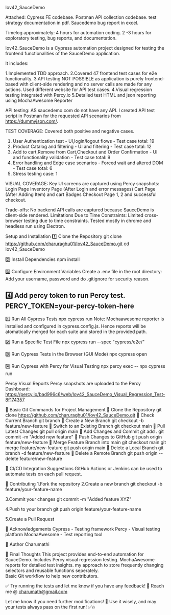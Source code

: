 Iov42_SauceDemo

Attached: 
Cypress FE codebase.
Postman API collection codebase. 
test strategy documentation in pdf.
Saucedemo bug report in excel.

Timelog approximately:  4 hours for automation coding.  2 -3  hours for exploratory testing, bug reports, and documentation. 

Iov42_SauceDemo is a Cypress automation project designed for testing the frontend functionalities of the SauceDemo application. 

It includes:

1.Implemented TDD approach. 
2.Covered 47 frontend test cases for e2e functionality. 
3.API testing NOT POSSIBLE as application is purely frontend-based with client-side rendering and no server calls are made for any actions. Used different website for API test cases. 
4.Visual regression testing integrated with Percy.io
5.Detailed test HTML and json reporting using MochaAwesome Reporter 

API testing: AS saucedemo.com do not have any API. I created API test script in Postman for the requested API scenarios from https://dummyjson.com/. 

TEST COVERAGE: 
Covered both positive and negative cases.   
1. User Authentication test - UI,login/logout flows - Test case total: 19
2. Product Catalog and filtering -  UI and filtering -  Test case total: 12
3. Add to cart,Remove from Cart,Checkout and Order Confirmation - UI and functionality validation - Test case total: 9
4. Error handling and Edge case scenarios - Forced wait and altered DOM -  Test case total: 6
5. Stress testing case: 1

VISUAL COVERAGE:  Key UI screens are captured using Percy snapshots:
Login Page
Inventory Page (After Login and error messages)
Cart Page (After Adding Item) and cart Badges
Checkout Page 1, 2 and successful checkout.  

Trade-offs: No backend API calls are captured because SauceDemo is client-side rendered.
Limitations Due to Time Constraints: Limited cross-browser testing due to time constraints. Tested mostly in chrome and headless run using Electron.  

Setup and Installation
1️⃣ Clone the Repository
git clone https://github.com/charuraghu01/Iov42_SauceDemo.git
cd Iov42_SauceDemo

2️⃣ Install Dependencies
npm install

3️⃣ Configure Environment Variables
Create a .env file in the root directory:
Add your username, password and do .gitignore for security reason.  

4️⃣ Add percy token to run Percy test.  
PERCY_TOKEN=your-percy-token-here
----------------------------------------------------------------------------------------------------------------------------------------------------------------------
1️⃣ Run All Cypress Tests
npx cypress run
Note: Mochaawesome reporter is installed and configured in cypress.config.js. Hence reports will be atomatically merged for each suite and stored in the provided path.  

2️⃣ Run a Specific Test File
npx cypress run --spec "cypress/e2e/<filename>"
   
3️⃣ Run Cypress Tests in the Browser (GUI Mode)
npx cypress open

4️⃣ Run Cypress with Percy for Visual Testing
npx percy exec -- npx cypress run

Percy Visual Reports
Percy snapshots are uploaded to the Percy Dashboard: https://percy.io/bad996c6/web/Iov42_SauceDemo_Visual_Regression_Test-8f174357

🔄 Basic Git Commands for Project Management
🔹 Clone the Repository
git clone https://github.com/charuraghu01/Iov42_SauceDemo.git
🔹 Check Current Branch
git branch
🔹 Create a New Branch
git checkout -b feature/new-feature
🔹 Switch to an Existing Branch
git checkout main
🔹 Pull Latest Changes
git pull origin main
🔹 Add Changes and Commit
git add .
git commit -m "Added new feature"
🔹 Push Changes to GitHub
git push origin feature/new-feature
🔹 Merge Feature Branch into main
git checkout main
git merge feature/new-feature
git push origin main
🔹 Delete a Local Branch
git branch -d feature/new-feature
🔹 Delete a Remote Branch
git push origin --delete feature/new-feature

🚀 CI/CD Integration Suggestions
GitHub Actions or Jenkins can be used to automate tests on each pull request.

🤝 Contributing
1.Fork the repository
2.Create a new branch
git checkout -b feature/your-feature-name

3.Commit your changes
git commit -m "Added feature XYZ"

4.Push to your branch
git push origin feature/your-feature-name

5.Create a Pull Request


🙌 Acknowledgements
Cypress - Testing framework
Percy - Visual testing platform
MochaAwesome - Test reporting tool

🎉 Author
Charumathi

🚀 Final Thoughts
This project provides end-to-end automation for SauceDemo.
Includes Percy visual regression testing.
MochaAwesome reports for detailed test insights.
my approach to store frequently changing selectors and reusable functions seperately.  
Basic Git workflow to help new contributors.

✅ Try running the tests and let me know if you have any feedback! 🚀 
Reach me @ charumath@gmail.com

Let me know if you need further modifications! 🚀
Use it wisely, and may your tests always pass on the first run! ✅🔥 











   

